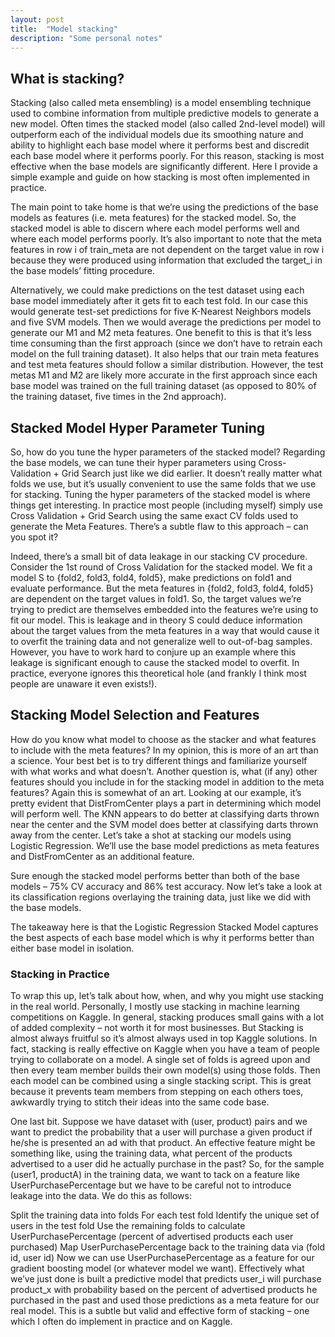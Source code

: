 ```yaml
---
layout: post
title:  "Model stacking"
description: "Some personal notes"
---
```


## What is stacking?

Stacking (also called meta ensembling) is a model ensembling technique used to combine information from multiple predictive models to generate a new model. Often times the stacked model (also called 2nd-level model) will outperform each of the individual models due its smoothing nature and ability to highlight each base model where it performs best and discredit each base model where it performs poorly. For this reason, stacking is most effective when the base models are significantly different. Here I provide a simple example and guide on how stacking is most often implemented in practice.

The main point to take home is that we’re using the predictions of the base models as features (i.e. meta features) for the stacked model. So, the stacked model is able to discern where each model performs well and where each model performs poorly. It’s also important to note that the meta features in row i of train_meta are not dependent on the target value in row i because they were produced using information that excluded the target_i in the base models’ fitting procedure.

Alternatively, we could make predictions on the test dataset using each base model immediately after it gets fit to each test fold. In our case this would generate test-set predictions for five K-Nearest Neighbors models and five SVM models. Then we would average the predictions per model to generate our M1 and M2 meta features. One benefit to this is that it’s less time consuming than the first approach (since we don’t have to retrain each model on the full training dataset). It also helps that our train meta features and test meta features should follow a similar distribution. However, the test metas M1 and M2 are likely more accurate in the first approach since each base model was trained on the full training dataset (as opposed to 80% of the training dataset, five times in the 2nd approach).


## Stacked Model Hyper Parameter Tuning
So, how do you tune the hyper parameters of the stacked model? Regarding the base models, we can tune their hyper parameters using Cross-Validation + Grid Search just like we did earlier. It doesn’t really matter what folds we use, but it’s usually convenient to use the same folds that we use for stacking. Tuning the hyper parameters of the stacked model is where things get interesting. In practice most people (including myself) simply use Cross Validation + Grid Search using the same exact CV folds used to generate the Meta Features. There’s a subtle flaw to this approach – can you spot it?

Indeed, there’s a small bit of data leakage in our stacking CV procedure. Consider the 1st round of Cross Validation for the stacked model. We fit a model S to {fold2, fold3, fold4, fold5}, make predictions on fold1 and evaluate performance. But the meta features in {fold2, fold3, fold4, fold5} are dependent on the target values in fold1. So, the target values we’re trying to predict are themselves embedded into the features we’re using to fit our model. This is leakage and in theory S could deduce information about the target values from the meta features in a way that would cause it to overfit the training data and not generalize well to out-of-bag samples. However, you have to work hard to conjure up an example where this leakage is significant enough to cause the stacked model to overfit. In practice, everyone ignores this theoretical hole (and frankly I think most people are unaware it even exists!).

## Stacking Model Selection and Features
How do you know what model to choose as the stacker and what features to include with the meta features? In my opinion, this is more of an art than a science. Your best bet is to try different things and familiarize yourself with what works and what doesn’t. Another question is, what (if any) other features should you include in for the stacking model in addition to the meta features? Again this is somewhat of an art. Looking at our example, it’s pretty evident that DistFromCenter plays a part in determining which model will perform well. The KNN appears to do better at classifying darts thrown near the center and the SVM model does better at classifying darts thrown away from the center. Let’s take a shot at stacking our models using Logistic Regression. We’ll use the base model predictions as meta features and DistFromCenter as an additional feature.

Sure enough the stacked model performs better than both of the base models – 75% CV accuracy and 86% test accuracy. Now let’s take a look at its classification regions overlaying the training data, just like we did with the base models.

The takeaway here is that the Logistic Regression Stacked Model captures the best aspects of each base model which is why it performs better than either base model in isolation.

### Stacking in Practice
To wrap this up, let’s talk about how, when, and why you might use stacking in the real world. Personally, I mostly use stacking in machine learning competitions on Kaggle. In general, stacking produces small gains with a lot of added complexity – not worth it for most businesses. But Stacking is almost always fruitful so it’s almost always used in top Kaggle solutions. In fact, stacking is really effective on Kaggle when you have a team of people trying to collaborate on a model. A single set of folds is agreed upon and then every team member builds their own model(s) using those folds. Then each model can be combined using a single stacking script. This is great because it prevents team members from stepping on each others toes, awkwardly trying to stitch their ideas into the same code base.

One last bit. Suppose we have dataset with (user, product) pairs and we want to predict the probability that a user will purchase a given product if he/she is presented an ad with that product. An effective feature might be something like, using the training data, what percent of the products advertised to a user did he actually purchase in the past? So, for the sample (user1, productA) in the training data, we want to tack on a feature like UserPurchasePercentage but we have to be careful not to introduce leakage into the data. We do this as follows:

Split the training data into folds
For each test fold
Identify the unique set of users in the test fold
Use the remaining folds to calculate UserPurchasePercentage (percent of advertised products each user purchased)
Map UserPurchasePercentage back to the training data via (fold id, user id)
Now we can use UserPurchasePercentage as a feature for our gradient boosting model (or whatever model we want). Effectively what we’ve just done is built a predictive model that predicts user_i will purchase product_x with probability based on the percent of advertised products he purchased in the past and used those predictions as a meta feature for our real model. This is a subtle but valid and effective form of stacking – one which I often do implement in practice and on Kaggle.